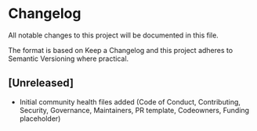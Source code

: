 # Changelog

All notable changes to this project will be documented in this file.

The format is based on Keep a Changelog and this project adheres to Semantic Versioning where practical.

## [Unreleased]
- Initial community health files added (Code of Conduct, Contributing, Security, Governance, Maintainers, PR template, Codeowners, Funding placeholder)
